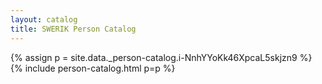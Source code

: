 ```yaml
---
layout: catalog
title: SWERIK Person Catalog
---
```

{% assign p = site.data._person-catalog.i-NnhYYoKk46XpcaL5skjzn9 %}
{% include person-catalog.html p=p %}

